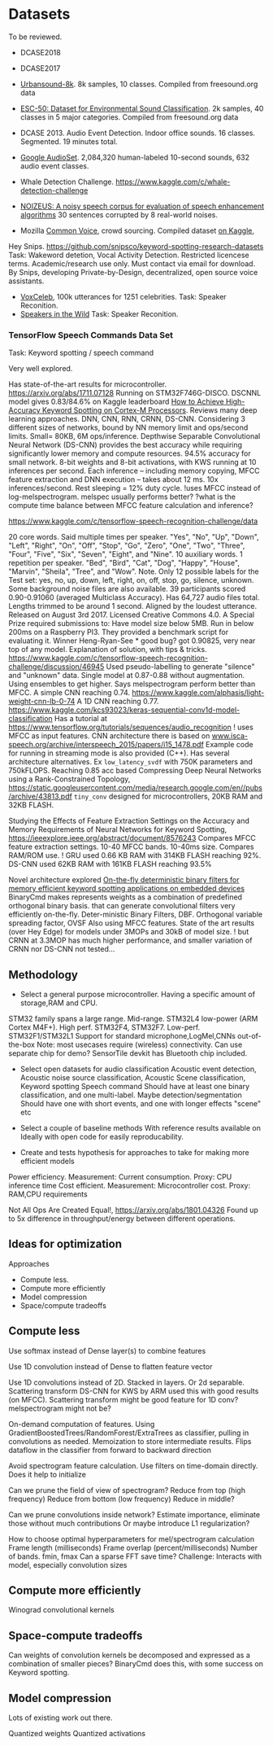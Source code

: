
# Datasets

To be reviewed.

* DCASE2018
* DCASE2017

* [Urbansound-8k](https://serv.cusp.nyu.edu/projects/urbansounddataset/urbansound8k.html).
8k samples, 10 classes. Compiled from freesound.org data
* [ESC-50: Dataset for Environmental Sound Classification](https://github.com/karoldvl/ESC-50).
2k samples, 40 classes in 5 major categories. Compiled from freesound.org data
* DCASE 2013. Audio Event Detection. Indoor office sounds. 16 classes. Segmented. 19 minutes total.
* [Google AudioSet](https://research.google.com/audioset/). 2,084,320 human-labeled 10-second sounds, 632 audio event classes. 

* Whale Detection Challenge. https://www.kaggle.com/c/whale-detection-challenge

* [NOIZEUS: A noisy speech corpus for evaluation of speech enhancement algorithms](http://ecs.utdallas.edu/loizou/speech/noizeus/)
30 sentences corrupted by 8 real-world noises. 
* Mozilla [Common Voice](https://voice.mozilla.org), crowd sourcing. Compiled dataset [on Kaggle](https://www.kaggle.com/mozillaorg/common-voice), 

Hey Snips. https://github.com/snipsco/keyword-spotting-research-datasets
Task: Wakeword detetion, Vocal Activity Detection.
Restricted licencese terms. Academic/research use only.
Must contact via email for download.
By Snips, developing Private-by-Design, decentralized, open source voice assistants.


* [VoxCeleb](http://www.robots.ox.ac.uk/~vgg/data/voxceleb/), 100k utterances for 1251 celebrities.
Task: Speaker Reconition.
* [Speakers in the Wild](https://www.sri.com/work/publications/speakers-wild-sitw-speaker-recognition-database)
Task: Speaker Reconition.

### TensorFlow Speech Commands Data Set
Task: Keyword spotting / speech command

Very well explored.

Has state-of-the-art results for microcontroller.
https://arxiv.org/abs/1711.07128
Running on STM32F746G-DISCO. DSCNNL model gives 0.83/84.6% on Kaggle leaderboard
[How to Achieve High-Accuracy Keyword Spotting on Cortex-M Processors](https://community.arm.com/processors/b/blog/posts/high-accuracy-keyword-spotting-on-cortex-m-processors).
Reviews many deep learning approaches. DNN, CNN, RNN, CRNN, DS-CNN.
Considering 3 different sizes of networks, bound by NN memory limit and ops/second limits. Small= 80KB, 6M ops/inference.
Depthwise Separable Convolutional Neural Network (DS-CNN) provides the best accuracy while requiring significantly lower memory and compute resources.
94.5% accuracy for small network.
8-bit weights and 8-bit activations, with KWS running at 10 inferences per second.
Each inference – including memory copying, MFCC feature extraction and DNN execution – takes about 12 ms.
10x inferences/second. Rest sleeping = 12% duty cycle.
!uses MFCC instead of log-melspectrogram. melspec usually performs better?
?what is the compute time balance between MFCC feature calculation and inference?

https://www.kaggle.com/c/tensorflow-speech-recognition-challenge/data

20 core words. Said multiple times per speaker.
"Yes", "No", "Up", "Down", "Left", "Right", "On", "Off", "Stop", "Go", "Zero", "One", "Two", "Three", "Four", "Five", "Six", "Seven", "Eight", and "Nine".
10 auxiliary words. 1 repetition per speaker.
"Bed", "Bird", "Cat", "Dog", "Happy", "House", "Marvin", "Sheila", "Tree", and "Wow".
Note. Only 12 possible labels for the Test set: yes, no, up, down, left, right, on, off, stop, go, silence, unknown.
Some background noise files are also available.
39 participants scored 0.90-0.91060 (averaged Multiclass Accuracy).
Has 64,727 audio files total.
Lengths trimmed to be around 1 second. Aligned by the loudest utterance.
Released on August 3rd 2017.
Licensed Creative Commons 4.0.
A Special Prize required submissions to:
Have model size below 5MB.
Run in below 200ms on a Raspberry PI3.
They provided a benchmark script for evaluating it.
Winner Heng-Ryan-See * good bug? got 0.90825, very near top of any model.
Explanation of solution, with tips & tricks.
https://www.kaggle.com/c/tensorflow-speech-recognition-challenge/discussion/46945
Used pseudo-labelling to generate "silence" and "unknown" data.
Single model at 0.87-0.88 without augmentation. Using ensembles to get higher.
Says melspectrogram perform better than MFCC.
A simple CNN reaching 0.74. https://www.kaggle.com/alphasis/light-weight-cnn-lb-0-74
A 1D CNN reaching 0.77. https://www.kaggle.com/kcs93023/keras-sequential-conv1d-model-classification
Has a tutorial at https://www.tensorflow.org/tutorials/sequences/audio_recognition
! uses MFCC as input features.
CNN architecture there is based on www.isca-speech.org/archive/interspeech_2015/papers/i15_1478.pdf
Example code for running in streaming mode is also provided (C++).
Has several architecture alternatives.
Ex `low_latency_svdf` with 750K parameters and 750kFLOPS. Reaching 0.85 acc
based Compressing Deep Neural Networks using a Rank-Constrained Topology, https://static.googleusercontent.com/media/research.google.com/en//pubs/archive/43813.pdf
`tiny_conv` designed for microcontrollers, 20KB RAM and 32KB FLASH.

Studying the Effects of Feature Extraction Settings on the Accuracy and Memory Requirements of Neural Networks for Keyword Spotting, https://ieeexplore.ieee.org/abstract/document/8576243
Compares MFCC feature extraction settings. 10-40 MFCC bands. 10-40ms size. Compares RAM/ROM use.
! GRU used 0.66 KB RAM with 314KB FLASH reaching 92%.
DS-CNN used 62KB RAM with 161KB FLASH reaching 93.5%

Novel architecture explored
[On-the-fly deterministic binary filters for memory efficient keyword spotting applications on embedded devices](https://dl.acm.org/citation.cfm?id=3212731)
BinaryCmd makes represents weights as a combination of predefined orthogonal binary basis.
that can generate convolutional filters very efficiently on-the-fly.
Deter-ministic Binary Filters, DBF.
Orthogonal variable spreading factor, OVSF
Also using MFCC features.
State of the art results (over Hey Edge) for models under 3MOPs and 30kB of model size.
! but CRNN at 3.3MOP has much higher performance, and smaller variation of CRNN nor DS-CNN not tested...



## Methodology

- Select a general purpose microcontroller. Having a specific amount of storage,RAM and CPU.

STM32 family spans a large range.
Mid-range. STM32L4 low-power (ARM Cortex M4F+).
High perf. STM32F4, STM32F7.
Low-perf. STM32F1/STM32L1
Support for standard microphone,LogMel,CNNs out-of-the-box 
Note: most usecases require (wireless) connectivity.
Can use separate chip for demo?
SensorTile devkit has Bluetooth chip included.

- Select open datasets for audio classification
Acoustic event detection,
Acoustic noise source classification,
Acoustic Scene classification,
Keyword spotting
Speech command
Should have at least one binary classification, and one multi-label. Maybe detection/segmentation
Should have one with short events, and one with longer effects "scene" etc

- Select a couple of baseline methods
With reference results available on 
Ideally with open code for easily reproducability.

- Create and tests hypothesis for approaches to take for making more efficient models


Power efficiency. Measurement: Current consumption. Proxy: CPU inference time 
Cost efficient. Measurement: Microcontroller cost. Proxy: RAM,CPU requirements

Not All Ops Are Created Equal!, https://arxiv.org/abs/1801.04326
Found up to 5x difference in throughput/energy between different operations.

## Ideas for optimization

Approaches

- Compute less.
- Compute more efficiently
- Model compression
- Space/compute tradeoffs

## Compute less

Use softmax instead of Dense layer(s) to combine features

Use 1D convolution instead of Dense to flatten feature vector

Use 1D convolutions instead of 2D.
Stacked in layers. Or 2d separable.
Scattering transform
DS-CNN for KWS by ARM used this with good results (on MFCC).
Scattering transform might be good feature for 1D conv? melspectrogram might not be?

On-demand computation of features.
Using GradientBoostedTrees/RandomForest/ExtraTrees as classifier, pulling in convolutions as needed.
Memoization to store intermediate results.
Flips dataflow in the classifier from forward to backward direction

Avoid spectrogram feature calculation.
Use filters on time-domain directly.
Does it help to initialize 

Can we prune the field of view of spectrogram?
Reduce from top (high frequency)
Reduce from bottom (low frequency)
Reduce in middle?

Can we prune convolutions inside network?
Estimate importance, eliminate those without much contributions
Or maybe introduce L1 regularization?


How to choose optimal hyperparameters for mel/spectrogram calculation
Frame length (milliseconds)
Frame overlap (percent/milliseconds)
Number of bands. fmin, fmax
Can a sparse FFT save time?
Challenge: Interacts with model, especially convolution sizes

## Compute more efficiently

Winograd convolutional kernels

## Space-compute tradeoffs

Can weights of convolution kernels be decomposed and expressed as a combination of smaller pieces?
BinaryCmd does this, with some success on Keyword spotting.




## Model compression

Lots of existing work out there.

Quantized weights
Quantized activations
